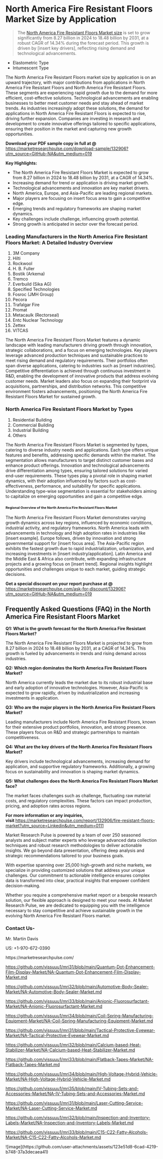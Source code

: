 <h1>North America Fire Resistant Floors Market&nbsp;Size by Application</h1><blockquote><p>The <a href="https://marketresearchpulse.com/download-sample/132906?utm_source=GitHub-NA&amp;utm_medium=019">North America Fire Resistant Floors Market size</a> is set to grow significantly from 8.27 billion in 2024 to 18.48 billion by 2031, at a robust CAGR of 14.34% during the forecast period. This growth is driven by [insert key drivers], reflecting rising demand and technological advancements.</p></blockquote><ul><li>Elastometric Type<li> Intumescent Type</li></ul><p>The North America Fire Resistant Floors market size by application is on an upward trajectory, with major contributions from applications in North America Fire Resistant Floors and North America Fire Resistant Floors. These segments are experiencing rapid growth due to the demand for more efficient, cost-effective solutions. Technological advancements are enabling businesses to better meet customer needs and stay ahead of market trends. As industries increasingly adopt these solutions, the demand for applications in North America Fire Resistant Floors is expected to rise, driving further expansion. Companies are investing in research and development to create innovative offerings tailored to specific applications, ensuring their position in the market and capturing new growth opportunities.</p><p><strong>Download your PDF sample copy in full at @ </strong><a href="https://marketresearchpulse.com/download-sample/132906?utm_source=GitHub-NA&amp;utm_medium=019">https://marketresearchpulse.com/download-sample/132906?utm_source=GitHub-NA&amp;utm_medium=019</a></p><p><strong>Key Highlights: </strong></p><ul><li>The North America Fire Resistant Floors Market is expected to grow from 8.27 billion in 2024 to 18.48 billion by 2031, at a CAGR of 14.34%.</li><li>Increasing demand for trend or application is driving market growth.</li><li>Technological advancements and innovation are key market drivers.</li><li>North America, Europe, and Asia-Pacific are leading regional markets.</li><li>Major players are focusing on insert focus area to gain a competitive edge.</li><li>Emerging trends and regulatory frameworks are shaping market dynamics.</li><li>Key challenges include challenge, influencing growth potential.</li><li>Strong growth is anticipated in sector over the forecast period.</li></ul><h3>Leading Manufacturers in the North America Fire Resistant Floors Market: A Detailed Industry Overview</h3><ol><li>3M Company</li><li>Hilti</li><li>Rockwool</li><li>H. B. Fuller</li><li>Bostik (Arkema)</li><li>Tremco</li><li>Everbuild (Sika AG)</li><li>Specified Technologies</li><li>Fosroc (JMH Group)</li><li>Pecora</li><li>Trafalgar Fire</li><li>Promat</li><li>Metacaulk (Rectorseal)</li><li>Entc Nuclear Technology</li><li>Zettex</li><li>VITCAS</li></ol><div class="flex max-w-full flex-col flex-grow"><div class="min-h-8 text-message flex w-full flex-col items-end gap-2 whitespace-normal break-words [.text-message+&amp;]:mt-5" dir="auto" data-message-author-role="assistant" data-message-id="fd8432e4-4910-450d-b182-61b7bfb0a01f" data-message-model-slug="gpt-4o"><div class="flex w-full flex-col gap-1 empty:hidden first:pt-[3px]"><div class="markdown prose w-full break-words dark:prose-invert light"><p>The North America Fire Resistant Floors Market features a dynamic landscape with leading manufacturers driving growth through innovation, strategic collaborations, and a focus on emerging technologies. Key players leverage advanced production techniques and sustainable practices to meet rising demand and regulatory requirements. Their portfolios often span diverse applications, catering to industries such as [insert industries]. Competitive differentiation is achieved through continuous investment in R&amp;D, enabling the development of innovative products that address evolving customer needs. Market leaders also focus on expanding their footprint via acquisitions, partnerships, and distribution networks. This competitive environment fosters advancements, positioning the North America Fire Resistant Floors Market for sustained growth.</p></div></div></div></div><h3>North America Fire Resistant Floors Market by Types</h3><ol><li>Residential Building<li> Commercial Building<li> Industrial Building<li> Others</li></ol><div class="flex max-w-full flex-col flex-grow"><div class="min-h-8 text-message flex w-full flex-col items-end gap-2 whitespace-normal break-words [.text-message+&amp;]:mt-5" dir="auto" data-message-author-role="assistant" data-message-id="084470be-0bb7-4664-bddf-5156b4f41249" data-message-model-slug="gpt-4o-mini"><div class="flex w-full flex-col gap-1 empty:hidden first:pt-[3px]"><div class="markdown prose w-full break-words dark:prose-invert light"><p>The North America Fire Resistant Floors Market is segmented by types, catering to diverse industry needs and applications. Each type offers unique features and benefits, addressing specific demands within the market. The segmentation allows manufacturers to target distinct customer bases and enhance product offerings. Innovation and technological advancements drive differentiation among types, ensuring tailored solutions for varied end-user requirements. These types play a pivotal role in shaping market dynamics, with their adoption influenced by factors such as cost-effectiveness, performance, and suitability for specific applications. Understanding type-wise segmentation is essential for stakeholders aiming to capitalize on emerging opportunities and gain a competitive edge.</p></div></div></div></div><h3><span style="font-size: 11px;">Regional Overview of the North America Fire Resistant Floors Market</span></h3><div class="flex max-w-full flex-col flex-grow"><div class="min-h-8 text-message flex w-full flex-col items-end gap-2 whitespace-normal break-words [.text-message+&amp;]:mt-5" dir="auto" data-message-author-role="assistant" data-message-id="e9038762-ce64-4e30-91c9-9bd413514231" data-message-model-slug="gpt-4o-mini"><div class="flex w-full flex-col gap-1 empty:hidden first:pt-[3px]"><div class="markdown prose w-full break-words dark:prose-invert light"><p>The North America Fire Resistant Floors Market demonstrates varying growth dynamics across key regions, influenced by economic conditions, industrial activity, and regulatory frameworks. North America leads with advancements in technology and high adoption rates in industries like [insert example]. Europe follows, driven by innovation and strong governmental support for [insert focus area]. The Asia-Pacific region exhibits the fastest growth due to rapid industrialization, urbanization, and increasing investments in [insert industry/application]. Latin America and the Middle East &amp; Africa also contribute, with expanding infrastructure projects and a growing focus on [insert trend]. Regional insights highlight opportunities and challenges unique to each market, guiding strategic decisions.</p></div></div></div></div><p><strong>Get a special discount on your report purchase at @ </strong><a href="https://marketresearchpulse.com/ask-for-discount/132906?utm_source=GitHub-NA&amp;utm_medium=019">https://marketresearchpulse.com/ask-for-discount/132906?utm_source=GitHub-NA&amp;utm_medium=019</a></p><h2>Frequently Asked Questions (FAQ) in the North America Fire Resistant Floors Market</h2><p><strong>Q1: What is the growth forecast for the North America Fire Resistant Floors Market?</strong></p><p>The North America Fire Resistant Floors Market is projected to grow from 8.27 billion in 2024 to 18.48 billion by 2031, at a CAGR of 14.34%. This growth is fueled by advancements in trends and rising demand across industries.</p><p><strong>Q2: Which region dominates the North America Fire Resistant Floors Market?</strong></p><p>North America currently leads the market due to its robust industrial base and early adoption of innovative technologies. However, Asia-Pacific is expected to grow rapidly, driven by industrialization and increasing investments in application.</p><p><strong>Q3: Who are the major players in the North America Fire Resistant Floors Market?</strong></p><p>Leading manufacturers include North America Fire Resistant Floors, known for their extensive product portfolios, innovation, and strong presence. These players focus on R&amp;D and strategic partnerships to maintain competitiveness.</p><p><strong>Q4: What are the key drivers of the North America Fire Resistant Floors Market?</strong></p><p>Key drivers include technological advancements, increasing demand for application, and supportive regulatory frameworks. Additionally, a growing focus on sustainability and innovation is shaping market dynamics.</p><p><strong>Q5: What challenges does the North America Fire Resistant Floors Market face?</strong></p><p>The market faces challenges such as challenge, fluctuating raw material costs, and regulatory complexities. These factors can impact production, pricing, and adoption rates across regions.</p><p><strong>For more information or any inquiries, visit&nbsp;</strong><a href="https://marketresearchpulse.com/report/132906/fire-resistant-floors-market?utm_source=Linkedin&utm_medium=0111">https://marketresearchpulse.com/report/132906/fire-resistant-floors-market?utm_source=Linkedin&utm_medium=0111</a></p><p>Market Research Pulse is powered by a team of over 250 seasoned analysts and subject matter experts who leverage advanced data collection techniques and robust research methodologies to deliver actionable insights. We go beyond data presentation, offering deep analysis and strategic recommendations tailored to your business goals.</p><p>With expertise spanning over 25,000 high-growth and niche markets, we specialize in providing customized solutions that address your unique challenges. Our commitment to actionable intelligence ensures complex data is transformed into clear, practical insights that empower confident decision-making.</p><p>Whether you require a comprehensive market report or a bespoke research solution, our flexible approach is designed to meet your needs. At Market Research Pulse, we are dedicated to equipping you with the intelligence necessary to stay competitive and achieve sustainable growth in the evolving North America Fire Resistant Floors market.</p><h3><strong>Contact Us-</strong></h3><p>Mr. Martin Davis</p><p>US: +1-970-672-0390</p><p>https://marketresearchpulse.com/</p><p><a href="https://github.com/vissuuu1/mri31/blob/main/Quantum-Dot-Enhancement-Film-Display-Market/NA-Quantum-Dot-Enhancement-Film-Display-Market.md">https://github.com/vissuuu1/mri31/blob/main/Quantum-Dot-Enhancement-Film-Display-Market/NA-Quantum-Dot-Enhancement-Film-Display-Market.md</a></p><p><a href="https://github.com/vissuuu1/mri32/blob/main/Automotive-Body-Sealer-Market/NA-Automotive-Body-Sealer-Market.md">https://github.com/vissuuu1/mri32/blob/main/Automotive-Body-Sealer-Market/NA-Automotive-Body-Sealer-Market.md</a></p><p><a href="https://github.com/vissuuu1/mri33/blob/main/Anionic-Fluorosurfactant-Market/NA-Anionic-Fluorosurfactant-Market.md">https://github.com/vissuuu1/mri33/blob/main/Anionic-Fluorosurfactant-Market/NA-Anionic-Fluorosurfactant-Market.md</a></p><p><a href="https://github.com/vissuuu1/mri34/blob/main/Coil-Spring-Manufacturing-Equipment-Market/NA-Coil-Spring-Manufacturing-Equipment-Market.md">https://github.com/vissuuu1/mri34/blob/main/Coil-Spring-Manufacturing-Equipment-Market/NA-Coil-Spring-Manufacturing-Equipment-Market.md</a></p><p><a href="https://github.com/vissuuu1/mri31/blob/main/Tactical-Protective-Eyewear-Market/NA-Tactical-Protective-Eyewear-Market.md">https://github.com/vissuuu1/mri31/blob/main/Tactical-Protective-Eyewear-Market/NA-Tactical-Protective-Eyewear-Market.md</a></p><p><a href="https://github.com/vissuuu1/mri32/blob/main/Calcium-based-Heat-Stabilizer-Market/NA-Calcium-based-Heat-Stabilizer-Market.md">https://github.com/vissuuu1/mri32/blob/main/Calcium-based-Heat-Stabilizer-Market/NA-Calcium-based-Heat-Stabilizer-Market.md</a></p><p><a href="https://github.com/vissuuu1/mri33/blob/main/Flatback-Tapes-Market/NA-Flatback-Tapes-Market.md">https://github.com/vissuuu1/mri33/blob/main/Flatback-Tapes-Market/NA-Flatback-Tapes-Market.md</a></p><p><a href="https://github.com/vissuuu1/mri34/blob/main/High-Voltage-Hybrid-Vehicle-Market/NA-High-Voltage-Hybrid-Vehicle-Market.md">https://github.com/vissuuu1/mri34/blob/main/High-Voltage-Hybrid-Vehicle-Market/NA-High-Voltage-Hybrid-Vehicle-Market.md</a></p><p><a href="https://github.com/vissuuu1/mri35/blob/main/IV-Tubing-Sets-and-Accessories-Market/NA-IV-Tubing-Sets-and-Accessories-Market.md">https://github.com/vissuuu1/mri35/blob/main/IV-Tubing-Sets-and-Accessories-Market/NA-IV-Tubing-Sets-and-Accessories-Market.md</a></p><p><a href="https://github.com/vissuuu1/mri31/blob/main/Laser-Cutting-Service-Market/NA-Laser-Cutting-Service-Market.md">https://github.com/vissuuu1/mri31/blob/main/Laser-Cutting-Service-Market/NA-Laser-Cutting-Service-Market.md</a></p><p><a href="https://github.com/vissuuu1/mri32/blob/main/Inspection-and-Inventory-Labels-Market/NA-Inspection-and-Inventory-Labels-Market.md">https://github.com/vissuuu1/mri32/blob/main/Inspection-and-Inventory-Labels-Market/NA-Inspection-and-Inventory-Labels-Market.md</a></p><p><a href="https://github.com/vissuuu1/mri33/blob/main/C15-C22-Fatty-Alcohols-Market/NA-C15-C22-Fatty-Alcohols-Market.md">https://github.com/vissuuu1/mri33/blob/main/C15-C22-Fatty-Alcohols-Market/NA-C15-C22-Fatty-Alcohols-Market.md</a></p>
![image](https://github.com/user-attachments/assets/123e51d8-6cad-4219-b748-37a3decaea41)
